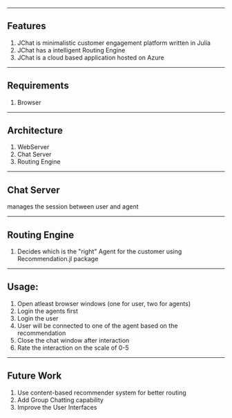 
--------
Features
--------

1) JChat is minimalistic customer engagement platform written in Julia
2) JChat has a intelligent Routing Engine
3) JChat is a cloud based application hosted on Azure

------------
Requirements
------------
1) Browser


------------
Architecture
------------
1) WebServer
2) Chat Server
3) Routing Engine

-----------
Chat Server
-----------
manages the session between user and agent

--------------
Routing Engine
--------------
1) Decides which is the "right" Agent for the customer using Recommendation.jl package

-----
Usage:
-----

1) Open atleast browser windows (one for user, two for agents)
2) Login the agents first
3) Login the user
4) User will be connected to one of the agent based on the recommendation
5) Close the chat window after interaction
6) Rate the interaction on the scale of 0-5


-----------
Future Work
-----------
1) Use content-based recommender system for better routing
2) Add Group Chatting capability
3) Improve the User Interfaces



